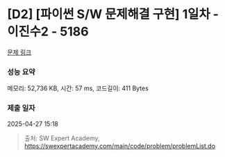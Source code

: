 # [D2] [파이썬 S/W 문제해결 구현] 1일차 - 이진수2 - 5186 

[문제 링크](https://swexpertacademy.com/main/code/problem/problemDetail.do?contestProbId=AWTtj7GqeAgDFAVT) 

### 성능 요약

메모리: 52,736 KB, 시간: 57 ms, 코드길이: 411 Bytes

### 제출 일자

2025-04-27 15:18



> 출처: SW Expert Academy, https://swexpertacademy.com/main/code/problem/problemList.do